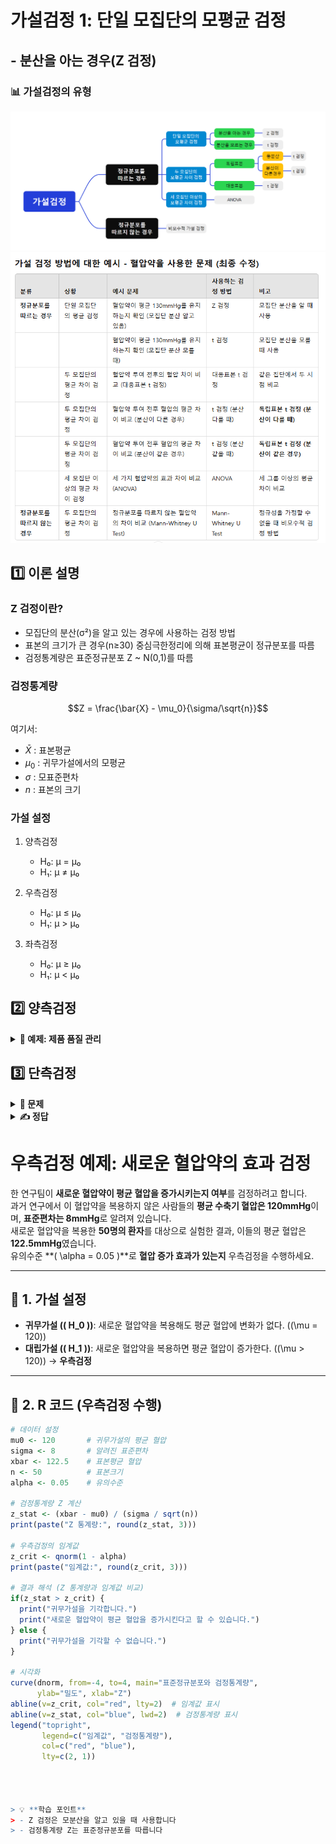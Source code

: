 # 가설검정 1: 단일 모집단의 모평균 검정
## - 분산을 아는 경우(Z 검정)

### 📊 가설검정의 유형
![가설검정의 유형](그림11.png)
![가설검정의 유형](table1.png)  


## 1️⃣ 이론 설명

### Z 검정이란?
- 모집단의 분산(σ²)을 알고 있는 경우에 사용하는 검정 방법
- 표본의 크기가 큰 경우(n≥30) 중심극한정리에 의해 표본평균이 정규분포를 따름
- 검정통계량은 표준정규분포 Z ~ N(0,1)를 따름

### 검정통계량
$$Z = \frac{\bar{X} - \mu_0}{\sigma/\sqrt{n}}$$

여기서:
- $\bar{X}$ : 표본평균
- $\mu_0$ : 귀무가설에서의 모평균
- $\sigma$ : 모표준편차
- $n$ : 표본의 크기

### 가설 설정
1. 양측검정
   - H₀: μ = μ₀
   - H₁: μ ≠ μ₀

2. 우측검정
   - H₀: μ ≤ μ₀
   - H₁: μ > μ₀

3. 좌측검정
   - H₀: μ ≥ μ₀
   - H₁: μ < μ₀

## 2️⃣ 양측검정

<details>
<summary><b>📝 예제: 제품 품질 관리</b></summary>

어떤 공장에서 생산되는 제품의 무게는 평균이 500g이고 표준편차가 10g인 정규분포를 따른다고 한다.
새로운 생산 방식을 도입한 후 임의로 36개의 제품을 추출하여 측정한 결과 평균이 503g이 나왔다.
새로운 생산 방식이 제품의 평균 무게를 변화시켰다고 할 수 있는가? (α = 0.05)  



```r
# 데이터 설정
mu0 <- 500      # 귀무가설의 평균
sigma <- 10     # 알려진 표준편차
xbar <- 503     # 표본평균
n <- 36         # 표본크기
alpha <- 0.05   # 유의수준

# 검정통계량 Z 계산
z_stat <- (xbar - mu0) / (sigma / sqrt(n))
print(paste("Z 통계량:", round(z_stat, 3)))

# 양측검정의 임계값
z_crit <- qnorm(1 - alpha/2)
print(paste("임계값: ±", round(z_crit, 3)))

# 결과 해석 (Z 통계량과 임계값 비교)
if(abs(z_stat) > z_crit) {
  print("귀무가설을 기각합니다.")
  print("새로운 생산 방식이 제품의 평균 무게를 변화시켰다고 할 수 있습니다.")
} else {
  print("귀무가설을 기각할 수 없습니다.")
}

# 시각화
curve(dnorm, from=-4, to=4, main="표준정규분포와 검정통계량",
      ylab="밀도", xlab="Z")
abline(v=c(-z_crit, z_crit), col="red", lty=2)  # 임계값 표시
abline(v=z_stat, col="blue", lwd=2)  # 검정통계량 표시
legend("topright", 
       legend=c("임계값", "검정통계량"), 
       col=c("red", "blue"), 
       lty=c(2, 1))


```
</details>

## 3️⃣ 단측검정

<details>
<summary><b>🎯 문제</b></summary>

한 제약회사에서 생산하는 진통제의 유효성분 함량은 평균이 50mg이고 표준편차가 2mg인 정규분포를 따른다.
품질 관리자가 무작위로 49개의 진통제를 선택하여 검사한 결과 평균 함량이 49.5mg으로 나타났다.
유의수준 1%에서 이 진통제의 유효성분 함량이 감소했다고 할 수 있는가?

1) 가설을 설정하시오
2) 검정통계량을 계산하시오
3) 결론을 내리시오
4) R코드로 분석하시오
</details>

<details>
<summary><b>✍️ 정답</b></summary>

1) 가설 설정 (좌측검정)
   - H₀: μ ≥ 50
   - H₁: μ < 50

2) 검정통계량
   $$Z = \frac{49.5 - 50}{2/\sqrt{49}} = -1.75$$

3) α = 0.01일 때 임계값 = -2.326
   
   |-1.75| < 2.326이므로 귀무가설 기각 실패

5) R코드  
   
```r
# 데이터 설정
mu0 <- 50       # 귀무가설의 평균
sigma <- 2      # 알려진 표준편차
xbar <- 49.5    # 표본평균
n <- 49         # 표본크기
alpha <- 0.01   # 유의수준

# 검정통계량 Z 계산
z_stat <- (xbar - mu0) / (sigma / sqrt(n))
print(paste("Z 통계량:", round(z_stat, 3)))

# 좌측검정의 임계값
z_crit <- qnorm(alpha)
print(paste("임계값:", round(z_crit, 3)))

# 결과 해석 (Z 통계량과 임계값 비교)
if(z_stat < z_crit) {
  print("귀무가설을 기각합니다.")
  print("새로운 공정이 평균을 감소시켰다고 할 수 있습니다.")
} else {
  print("귀무가설을 기각할 수 없습니다.")
}

# 시각화
curve(dnorm, from=-4, to=4, main="표준정규분포와 검정통계량",
      ylab="밀도", xlab="Z")
abline(v=z_crit, col="red", lty=2)  # 임계값 표시
abline(v=z_stat, col="blue", lwd=2)  # 검정통계량 표시
legend("topright", 
       legend=c("임계값", "검정통계량"), 
       col=c("red", "blue"), 
       lty=c(2, 1))

```
</details>

# 우측검정 예제: 새로운 혈압약의 효과 검정

한 연구팀이 **새로운 혈압약이 평균 혈압을 증가시키는지 여부**를 검정하려고 합니다.  
과거 연구에서 이 혈압약을 복용하지 않은 사람들의 **평균 수축기 혈압은 120mmHg**이며, **표준편차는 8mmHg**로 알려져 있습니다.  
새로운 혈압약을 복용한 **50명의 환자**를 대상으로 실험한 결과, 이들의 평균 혈압은 **122.5mmHg**였습니다.  
유의수준 **\( \alpha = 0.05 \)**로 **혈압 증가 효과가 있는지** 우측검정을 수행하세요.

---

## 📌 1. 가설 설정
- **귀무가설 (\( H_0 \))**: 새로운 혈압약을 복용해도 평균 혈압에 변화가 없다. (\(\mu = 120\))
- **대립가설 (\( H_1 \))**: 새로운 혈압약을 복용하면 평균 혈압이 증가한다. (\(\mu > 120\)) → **우측검정**

---

## 📌 2. R 코드 (우측검정 수행)

```r
# 데이터 설정
mu0 <- 120       # 귀무가설의 평균 혈압
sigma <- 8       # 알려진 표준편차
xbar <- 122.5    # 표본평균 혈압
n <- 50          # 표본크기
alpha <- 0.05    # 유의수준

# 검정통계량 Z 계산
z_stat <- (xbar - mu0) / (sigma / sqrt(n))
print(paste("Z 통계량:", round(z_stat, 3)))

# 우측검정의 임계값
z_crit <- qnorm(1 - alpha)
print(paste("임계값:", round(z_crit, 3)))

# 결과 해석 (Z 통계량과 임계값 비교)
if(z_stat > z_crit) {
  print("귀무가설을 기각합니다.")
  print("새로운 혈압약이 평균 혈압을 증가시킨다고 할 수 있습니다.")
} else {
  print("귀무가설을 기각할 수 없습니다.")
}

# 시각화
curve(dnorm, from=-4, to=4, main="표준정규분포와 검정통계량",
      ylab="밀도", xlab="Z")
abline(v=z_crit, col="red", lty=2)  # 임계값 표시
abline(v=z_stat, col="blue", lwd=2)  # 검정통계량 표시
legend("topright", 
       legend=c("임계값", "검정통계량"), 
       col=c("red", "blue"), 
       lty=c(2, 1))




> 💡 **학습 포인트**
> - Z 검정은 모분산을 알고 있을 때 사용합니다
> - 검정통계량 Z는 표준정규분포를 따릅니다

